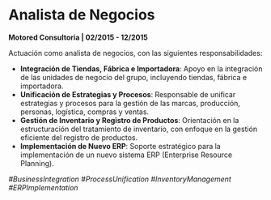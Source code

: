 # Analista de Negocios

**Motored Consultoría | 02/2015 - 12/2015**

Actuación como analista de negocios, con las siguientes responsabilidades:

- **Integración de Tiendas, Fábrica e Importadora**: Apoyo en la integración de las unidades de negocio del grupo, incluyendo tiendas, fábrica e importadora.
- **Unificación de Estrategias y Procesos**: Responsable de unificar estrategias y procesos para la gestión de las marcas, producción, personas, logística, compras y ventas.
- **Gestión de Inventario y Registro de Productos**: Orientación en la estructuración del tratamiento de inventario, con enfoque en la gestión eficiente del registro de productos.
- **Implementación de Nuevo ERP**: Soporte estratégico para la implementación de un nuevo sistema ERP (Enterprise Resource Planning).

*#BusinessIntegration #ProcessUnification #InventoryManagement #ERPImplementation*
